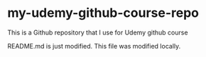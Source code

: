 # my-udemy-github-course-repo
This is a Github repository that I use for Udemy github course

README.md is just modified. This file was modified locally.
